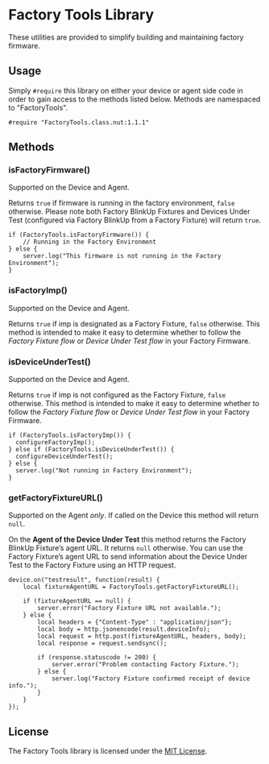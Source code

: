# Factory Tools Library

These utilities are provided to simplify building and maintaining factory firmware.

## Usage

Simply `#require` this library on either your device or agent side code in order to gain access to the methods listed below. Methods are namespaced to "FactoryTools".

```Squirrel
#require "FactoryTools.class.nut:1.1.1"
```

## Methods

### isFactoryFirmware()

Supported on the Device and Agent.

Returns `true` if firmware is running in the factory environment, `false` otherwise. Please note both Factory BlinkUp Fixtures and Devices Under Test (configured via Factory BlinkUp from a Factory Fixture) will return `true`.

```Squirrel
if (FactoryTools.isFactoryFirmware()) {
    // Running in the Factory Environment
} else {
    server.log("This firmware is not running in the Factory Environment");
}
```

### isFactoryImp()

Supported on the Device and Agent.

Returns `true` if imp is designated as a Factory Fixture, `false` otherwise. This method is intended to make it easy to determine whether to follow the *Factory Fixture flow* or *Device Under Test flow* in your Factory Firmware.

### isDeviceUnderTest()

Supported on the Device and Agent.

Returns `true` if imp is not configured as the Factory Fixture, `false` otherwise. This method is intended to make it easy to determine whether to follow the *Factory Fixture flow* or *Device Under Test flow* in your Factory Firmware.

```Squirrel
if (FactoryTools.isFactoryImp()) {
  configureFactoryImp();
} else if (FactoryTools.isDeviceUnderTest()) {
  configureDeviceUnderTest();
} else {
  server.log("Not running in Factory Environment");
}
```

### getFactoryFixtureURL()

Supported on the Agent *only*.  If called on the Device this method will return `null`.

On the **Agent of the Device Under Test** this method returns the Factory BlinkUp Fixture’s agent URL. It returns `null` otherwise. You can use the Factory Fixture’s agent URL to send information about the Device Under Test to the Factory Fixture using an HTTP request.

```Squirrel
device.on("testresult", function(result) {
    local fixtureAgentURL = FactoryTools.getFactoryFixtureURL();

    if (fixtureAgentURL == null) {
        server.error("Factory Fixture URL not available.");
    } else {
        local headers = {"Content-Type" : "application/json"};
        local body = http.jsonencode(result.deviceInfo);
        local request = http.post(fixtureAgentURL, headers, body);
        local response = request.sendsync();

        if (response.statuscode != 200) {
            server.error("Problem contacting Factory Fixture.");
        } else {
            server.log("Factory Fixture confirmed receipt of device info.");
        }
    }
});
```

## License

The Factory Tools library is licensed under the [MIT License](./LICENSE).
